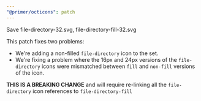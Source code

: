 ```yaml
---
"@primer/octicons": patch
---
```


Save file-directory-32.svg, file-directory-fill-32.svg

This patch fixes two problems:
- We're adding a non-filled `file-directory` icon to the set.
- We're fixing a problem where the 16px and 24px versions of the `file-directory` icons were mismatched between `fill` and `non-fill` versions of the icon.

**THIS IS A BREAKING CHANGE** and will require re-linking all the `file-directory` icon references to `file-directory-fill`
